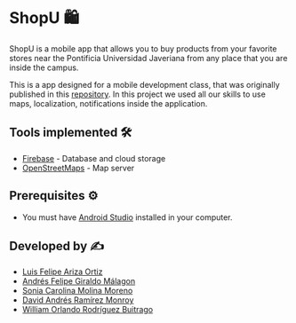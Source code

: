 # ShopU 🛍️

ShopU is a mobile app that allows you to buy products from your favorite stores near the Pontificia Universidad Javeriana from any place that you are inside the campus.

This is a app designed for a mobile development class, that was originally published in this [repository](https://github.com/IntroCompuMovil202210J/ShopU). In this project we used all our skills to use maps, localization, notifications inside the application.

## Tools implemented 🛠️

- [Firebase](https://firebase.google.com/) - Database and cloud storage
- [OpenStreetMaps](https://openstreetmap.org/) - Map server

## Prerequisites ⚙️

- You must have [Android Studio](https://developer.android.com/studio?hl=es-419&gclid=CjwKCAjw46CVBhB1EiwAgy6M4rbdFQAaLWYUt0u809NLTE10JBFePO0uPYgT0Ksb24Gd9XmCgkYNpxoCbXMQAvD_BwE&gclsrc=aw.ds) installed in your computer.

## Developed by ✍️

- [Luis Felipe Ariza Ortiz](https://github.com/Felipe-Ariza)
- [Andrés Felipe Giraldo Málagon](https://github.com/Ang-m4)
- [Sonia Carolina Molina Moreno](scarolinamm)
- [David Andrés Ramírez Monroy](https://github.com/D4-Ramirez)
- [William Orlando Rodríguez Buitrago](https://github.com/WilliamRB32)
